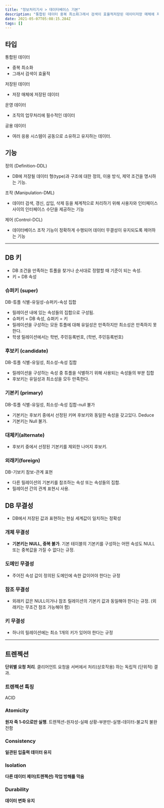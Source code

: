 ```yaml
---
title: "정보처리기사 > 데이터베이스 기본"
description: "통합된 데이터 중복 최소화그래서 검색이 효율적저장된 데이터저장 매체에 저장된 데이터운영 데이터 조직의 업무처리에 필수적인 데이터공용 데이터여러 응용 시스템이 공동으로 소유하고 유지하는 데이터.정의 (Definition)DB에 저장될 데이터 형(type)과 구조에 대한 "
date: 2021-05-07T05:08:15.284Z
tags: []
---
```

## 타입
통합된 데이터 
 - 중복 최소화
 - 그래서 검색이 효율적

저장된 데이터
 - 저장 매체에 저장된 데이터
 
운영 데이터 
 - 조직의 업무처리에 필수적인 데이터
 
공용 데이터
 - 여러 응용 시스템이 공동으로 소유하고 유지하는 데이터.
 
## 기능
정의 (Definition-DDL)
- DB에 저장될 데이터 형(type)과 구조에 대한 정의, 이용 방식, 제약 조건을 명시하는 기능.

조작 (Manipulation-DML)
- 데이터 검색, 갱신, 삽입, 삭제 등을 체계적으로 처리하기 위해 사용자와 인터페이스 사이의 인터페이스 수단을 제공하는 기능

제어 (Control-DCL)
- 데이터베이스 조작 기능이 정확하게 수행되어 데이터 무결성이 유지되도록 제어하는 기능

---

## DB 키
- DB 조건을 만족하는 튜풀을 찾거나 순서대로 정렬할 때 기준이 되는 속성.
- 키 = DB 속성

### 슈퍼키 (super)
DB-튜플 식별-유일성-슈퍼키-속성 집합

- 릴레이션 내에 있는 속성들의 집합으로 구성됨. 
- 슈퍼키 = DB 속성, 슈펴키 = 키 
- 릴레이션을 구성하는 모둔 튜플에 대해 유일성은 만족하지만 최소성은 만족하지 못한다. 
- 학생 릴레이션에서는 학번, 주민등록번호, (학번, 주민등록번호)

### 후보키 (candidate)
DB-튜플 식별-유일성, 최소성-속성 집합

- 릴레이션을 구성하는 속성 중 튜플을 식별하기 위해 사용되는 속성들의 부분 집합
- 후보키는 유일성과 최소성을 모두 만족한다. 

### 기본키 (primary)
DB-튜플 식별-유일성, 최소성-속성 집합-null 불가

- 기본키는 후보키 중에서 선정된 키며 후보키와 동일한 속성을 갖고있다. Deduce
- 기본키는 Null 불가.

### 대체키(alternate)
- 후보키 중에서 선정된 기본키를 제외한 나머지 후보키.

### 외래키(foreign)
DB-기보키 참보-관계 표현 

- 다른 릴레이션의 기본키를 참조하는 속성 또는 속성들의 집합. 
- 릴레이션 간의 관계 표현시 사용. 

## DB 무결성
- DB에서 저장된 값과 표현하는 현실 세계값이 일치하는 정확성

### 개체 무결성
- **기본키는 NULL, 중복 불가**. 기본 테이블의 기본키를 구성하는 어떤 속성도 NULL 또는 중복값을 가질 수 없다는 규정.

### 도메인 무결성
- 주어진 속성 값이 정의된 도메인에 속한 값이어야 한다는 규정

### 참조 무결성
- 외래키 값은 NULL이거나 참조 릴레이션의 기본키 값과 동일해야 한다는 규정. (외래키는 무조건 참조 가능해야 함)

### 키 무결성
- 하나의 릴레이션에는 최소 1개의 키가 있어야 한다는 규정

---

## 트렌젝션
**단위별 요청 처리**. 클리어언트 요청을 서버에서 처리(상호작용) 하는 독립적 (단위적) 결과.

### 트렌젝션 특징
ACID
### Atomicity
**원자 즉 1-0으로만 실행**. 트렌젝션-원자성-실패 상황-부분만-실행-데이터-불교칙 불완전함

### Consistency
**일관된 입출력 데이터 유지**

### Isolation
**다른 데이터 제어(트렌젝션) 작업 방해를 막음**

### Durability
**데이터 변화 유지**

